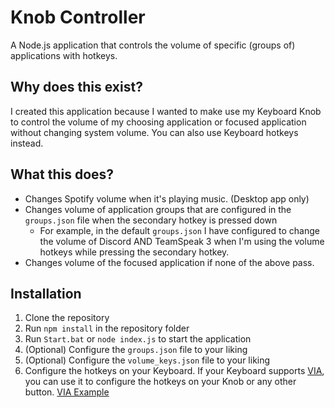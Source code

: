 # Knob Controller

A Node.js application that controls the volume of specific (groups of) applications with hotkeys.

## Why does this exist?

I created this application because I wanted to make use my Keyboard Knob to control the volume of my choosing application or focused application without changing system volume.
You can also use Keyboard hotkeys instead.

## What this does?
- Changes Spotify volume when it's playing music. (Desktop app only)
- Changes volume of application groups that are configured in the ``groups.json`` file when the secondary hotkey is pressed down
  - For example, in the default ``groups.json`` I have configured to change the volume of Discord AND TeamSpeak 3 when I'm using the volume hotkeys while pressing the secondary hotkey.
- Changes volume of the focused application if none of the above pass.

## Installation

1. Clone the repository
2. Run ``npm install`` in the repository folder
3. Run ``Start.bat`` or ``node index.js`` to start the application
4. (Optional) Configure the ``groups.json`` file to your liking
5. (Optional) Configure the ``volume_keys.json`` file to your liking
6. Configure the hotkeys on your Keyboard.
If your Keyboard supports [VIA](https://www.caniusevia.com/), you can use it to configure the hotkeys on your Knob or any other button.
[VIA Example](https://imgur.com/EcbQb0v)